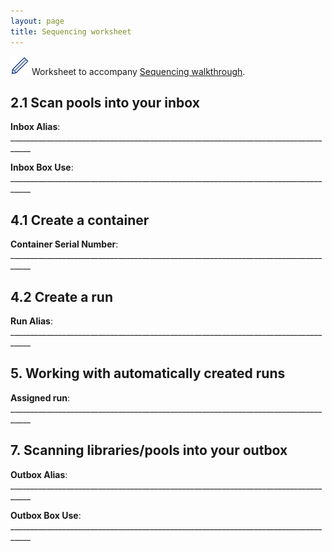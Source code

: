 ```yaml
---
layout: page
title: Sequencing worksheet
---
```




<img src="pics/blue_pencil.png"> Worksheet to accompany [Sequencing walkthrough](4-0-sequencing).

## 2.1 Scan pools into your inbox

**Inbox Alias**: ___________________________________________________________________________________

**Inbox Box Use**: ___________________________________________________________________________________


## 4.1 Create a container

**Container Serial Number**: ___________________________________________________________________________________

## 4.2 Create a run

**Run Alias**: ___________________________________________________________________________________

## 5. Working with automatically created runs

**Assigned run**: ___________________________________________________________________________________

## 7. Scanning libraries/pools into your outbox

**Outbox Alias**: ___________________________________________________________________________________

**Outbox Box Use**: ___________________________________________________________________________________
